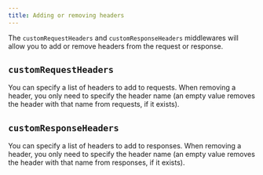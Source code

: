```yaml
---
title: Adding or removing headers
---
```


The `customRequestHeaders` and `customResponseHeaders` middlewares will allow you to add or remove headers from the request or response.

## `customRequestHeaders`

You can specify a list of headers to add to requests. When removing a header, you only need to specify the header name (an empty value removes the header with that name from requests, if it exists).

## `customResponseHeaders`

You can specify a list of headers to add to responses. When removing a header, you only need to specify the header name (an empty value removes the header with that name from responses, if it exists).
